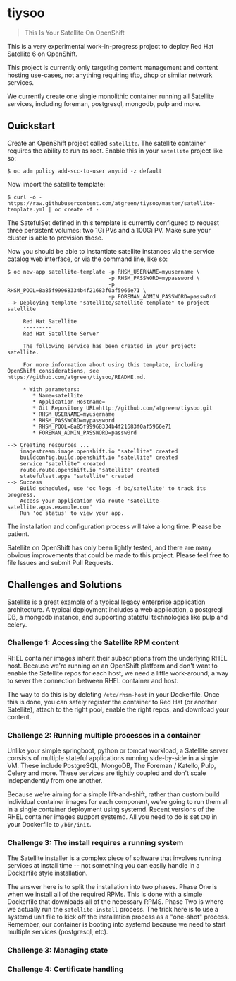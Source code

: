 # tiysoo
> This Is Your Satellite On OpenShift

This is a very experimental work-in-progress project to deploy Red Hat
Satellite 6 on OpenShift.

This project is currently only targeting content management and
content hosting use-cases, not anything requiring tftp, dhcp or
similar network services.

We currently create one single monolithic container running all
Satellite services, including foreman, postgresql, mongodb, pulp and
more.

## Quickstart

Create an OpenShift project called `satellite`.  The satellite
container requires the ability to run as root.  Enable this in your
`satellite` project like so:

    $ oc adm policy add-scc-to-user anyuid -z default
    
Now import the satellite template:

    $ curl -o - https://raw.githubusercontent.com/atgreen/tiysoo/master/satellite-template.yml | oc create -f -
    
The SatefulSet defined in this template is currently configured to
request three persistent volumes: two 1Gi PVs and a 100Gi PV.  Make
sure your cluster is able to provision those.

Now you should be able to instantiate satellite instances via the
service catalog web interface, or via the command line, like so:

    $ oc new-app satellite-template -p RHSM_USERNAME=myusername \
                                    -p RHSM_PASSWORD=mypassword \
                                    -p RHSM_POOL=8a85f99968334b4f21683f0af5966e71 \
                                    -p FOREMAN_ADMIN_PASSWORD=passw0rd
    --> Deploying template "satellite/satellite-template" to project satellite
    
         Red Hat Satellite
         ---------
         Red Hat Satellite Server
    
         The following service has been created in your project: satellite.
         
         For more information about using this template, including OpenShift considerations, see https://github.com/atgreen/tiysoo/README.md.
    
         * With parameters:
            * Name=satellite
            * Application Hostname=
            * Git Repository URL=http://github.com/atgreen/tiysoo.git
            * RHSM_USERNAME=myusername
            * RHSM_PASSWORD=mypassword
            * RHSM_POOL=8a85f99968334b4f21683f0af5966e71
            * FOREMAN_ADMIN_PASSWORD=passw0rd
    
    --> Creating resources ...
        imagestream.image.openshift.io "satellite" created
        buildconfig.build.openshift.io "satellite" created
        service "satellite" created
        route.route.openshift.io "satellite" created
        statefulset.apps "satellite" created
    --> Success
        Build scheduled, use 'oc logs -f bc/satellite' to track its progress.
        Access your application via route 'satellite-satellite.apps.example.com' 
        Run 'oc status' to view your app.
    
The installation and configuration process will take a long time.
Please be patient.

Satellite on OpenShift has only been lightly tested, and there are
many obvious improvements that could be made to this project.  Please
feel free to file Issues and submit Pull Requests.

## Challenges and Solutions

Satellite is a great example of a typical legacy enterprise
application architecture.  A typical deployment includes a web
application, a postgreql DB, a mongodb instance, and supporting
stateful technologies like pulp and celery.


### Challenge 1: Accessing the Satellite RPM content

RHEL container images inherit their subscriptions from the underlying
RHEL host.  Because we're running on an OpenShift platform and don't
want to enable the Satellite repos for each host, we need a little
work-around; a way to sever the connection between RHEL container and
host.  

The way to do this is by deleting `/etc/rhsm-host` in your Dockerfile.
Once this is done, you can safely register the container to Red Hat
(or another Satellite), attach to the right pool, enable the right
repos, and download your content.


### Challenge 2: Running multiple processes in a container

Unlike your simple springboot, python or tomcat workload, a Satellite
server consists of multiple stateful applications running side-by-side
in a single VM.  These include PostgreSQL, MongoDB, The Foreman /
Katello, Pulp, Celery and more.  These services are tightly coupled
and don't scale independently from one another.

Because we're aiming for a simple lift-and-shift, rather than custom
build individual container images for each component, we're going to
run them all in a single container deployment using systemd.  Recent
versions of the RHEL container images support systemd.  All you need
to do is set `CMD` in your Dockerfile to `/bin/init`.


### Challenge 3: The install requires a running system

The Satellite installer is a complex piece of software that involves
running services at install time -- not something you can easily
handle in a Dockerfile style installation.

The answer here is to split the installation into two phases.  Phase
One is when we install all of the required RPMs.  This is done with a
simple Dockerfile that downloads all of the necessary RPMS.  Phase Two
is where we actually run the `satellite-install` process.  The trick
here is to use a systemd unit file to kick off the installation
process as a "one-shot" process.  Remember, our container is booting
into systemd because we need to start multiple services (postgresql,
etc).  


### Challenge 3: Managing state


### Challenge 4: Certificate handling


